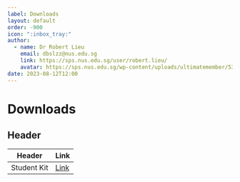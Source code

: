 ```yaml
---
label: Downloads
layout: default
order: -900
icon: ":inbox_tray:"
author:
  - name: Dr Robert Lieu
    email: dbslzz@nus.edu.sg
    link: https://sps.nus.edu.sg/user/robert.lieu/
    avatar: https://sps.nus.edu.sg/wp-content/uploads/ultimatemember/53/profile_photo.jpg
date: 2023-08-12T12:00
---
```


# Downloads

## Header

| Header       | Link                                                                                      |
|--------------|-------------------------------------------------------------------------------------------|
| Student Kit  | [Link](link)                                                                              |
